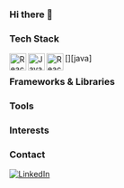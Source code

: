 ### Hi there 👋

### Tech Stack
[<img align="left" alt="React" width="30px" src="https://skillicons.dev/icons?i=react"/>][react]
[<img align="left" alt="Java" width="30px" src="https://skillicons.dev/icons?i=java"/>][java]
[<img align="left" alt="React" width="30px" src="https://skillicons.dev/icons?i=react"/>][react]

### Frameworks & Libraries

### Tools

### Interests

### Contact
[![LinkedIn](https://img.shields.io/badge/linkedin-%230077B5.svg?style=for-the-badge&logo=linkedin&logoColor=white)][1]

[1]: https://www.linkedin.com/in/sophia-halapchuk
[react]: https://react.dev/

<!--
**micattoc/micattoc** is a ✨ _special_ ✨ repository because its `README.md` (this file) appears on your GitHub profile.

Here are some ideas to get you started:

- 🔭 I’m currently working on ...
- 🌱 I’m currently learning ...
- 👯 I’m looking to collaborate on ...
- 🤔 I’m looking for help with ...
- 💬 Ask me about ...
- 📫 How to reach me: ...
- 😄 Pronouns: ...
- ⚡ Fun fact: ...
-->
